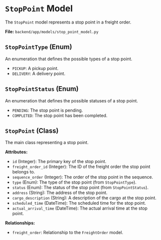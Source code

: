# `StopPoint` Model

The `StopPoint` model represents a stop point in a freight order.

**File:** `backend/app/models/stop_point_model.py`

## `StopPointType` (Enum)

An enumeration that defines the possible types of a stop point.

*   `PICKUP`: A pickup point.
*   `DELIVERY`: A delivery point.

## `StopPointStatus` (Enum)

An enumeration that defines the possible statuses of a stop point.

*   `PENDING`: The stop point is pending.
*   `COMPLETED`: The stop point has been completed.

## `StopPoint` (Class)

The main class representing a stop point.

**Attributes:**

*   `id` (Integer): The primary key of the stop point.
*   `freight_order_id` (Integer): The ID of the freight order the stop point belongs to.
*   `sequence_order` (Integer): The order of the stop point in the sequence.
*   `type` (Enum): The type of the stop point (from `StopPointType`).
*   `status` (Enum): The status of the stop point (from `StopPointStatus`).
*   `address` (String): The address of the stop point.
*   `cargo_description` (String): A description of the cargo at the stop point.
*   `scheduled_time` (DateTime): The scheduled time for the stop point.
*   `actual_arrival_time` (DateTime): The actual arrival time at the stop point.

**Relationships:**

*   `freight_order`: Relationship to the `FreightOrder` model.
